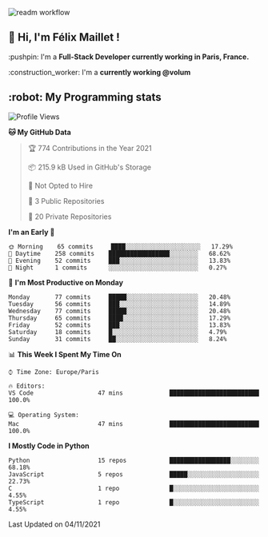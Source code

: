 ![readm workflow](https://github.com/fmaillet24/fmaillet24/actions/workflows/main.yml/badge.svg)

<h2>👋 Hi, I'm Félix Maillet !</h2>

<p>:pushpin: I'm a <strong>Full-Stack Developer currently working in Paris, France.</strong></p>
<p>:construction_worker: I'm a <strong>currently working @volum</strong></p>

<h2>:robot: My Programming stats</h2>

<!--START_SECTION:waka-->
![Profile Views](http://img.shields.io/badge/Profile%20Views-0-blue)

**🐱 My GitHub Data** 

> 🏆 774 Contributions in the Year 2021
 > 
> 📦 215.9 kB Used in GitHub's Storage 
 > 
> 🚫 Not Opted to Hire
 > 
> 📜 3 Public Repositories 
 > 
> 🔑 20 Private Repositories  
 > 
**I'm an Early 🐤** 

```text
🌞 Morning    65 commits     ████░░░░░░░░░░░░░░░░░░░░░   17.29% 
🌆 Daytime    258 commits    █████████████████░░░░░░░░   68.62% 
🌃 Evening    52 commits     ███░░░░░░░░░░░░░░░░░░░░░░   13.83% 
🌙 Night      1 commits      ░░░░░░░░░░░░░░░░░░░░░░░░░   0.27%

```
📅 **I'm Most Productive on Monday** 

```text
Monday       77 commits     █████░░░░░░░░░░░░░░░░░░░░   20.48% 
Tuesday      56 commits     ███░░░░░░░░░░░░░░░░░░░░░░   14.89% 
Wednesday    77 commits     █████░░░░░░░░░░░░░░░░░░░░   20.48% 
Thursday     65 commits     ████░░░░░░░░░░░░░░░░░░░░░   17.29% 
Friday       52 commits     ███░░░░░░░░░░░░░░░░░░░░░░   13.83% 
Saturday     18 commits     █░░░░░░░░░░░░░░░░░░░░░░░░   4.79% 
Sunday       31 commits     ██░░░░░░░░░░░░░░░░░░░░░░░   8.24%

```


📊 **This Week I Spent My Time On** 

```text
⌚︎ Time Zone: Europe/Paris

🔥 Editors: 
VS Code                  47 mins             █████████████████████████   100.0%

💻 Operating System: 
Mac                      47 mins             █████████████████████████   100.0%

```

**I Mostly Code in Python** 

```text
Python                   15 repos            █████████████████░░░░░░░░   68.18% 
JavaScript               5 repos             █████░░░░░░░░░░░░░░░░░░░░   22.73% 
C                        1 repo              █░░░░░░░░░░░░░░░░░░░░░░░░   4.55% 
TypeScript               1 repo              █░░░░░░░░░░░░░░░░░░░░░░░░   4.55%

```



 Last Updated on 04/11/2021
<!--END_SECTION:waka-->
